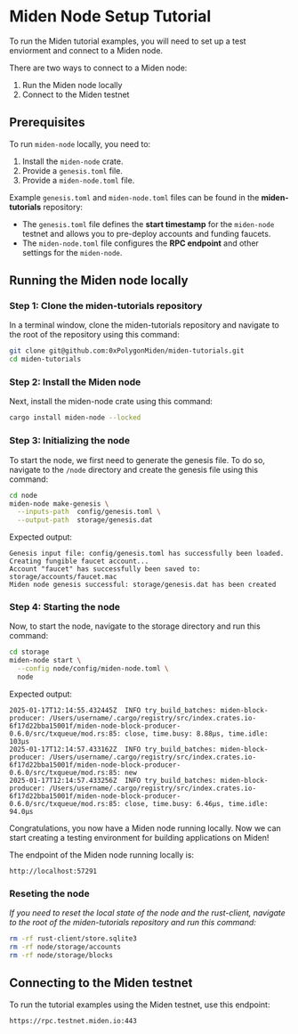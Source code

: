 # Miden Node Setup Tutorial

To run the Miden tutorial examples, you will need to set up a test enviorment and connect to a Miden node.

There are two ways to connect to a Miden node:

1. Run the Miden node locally
2. Connect to the Miden testnet

## Prerequisites

To run `miden-node` locally, you need to:  

1. Install the `miden-node` crate.  
2. Provide a `genesis.toml` file.  
3. Provide a `miden-node.toml` file.  

Example `genesis.toml` and `miden-node.toml` files can be found in the **miden-tutorials** repository:

- The `genesis.toml` file defines the **start timestamp** for the `miden-node` testnet and allows you to pre-deploy accounts and funding faucets.  
- The `miden-node.toml` file configures the **RPC endpoint** and other settings for the `miden-node`.

## Running the Miden node locally

### Step 1: Clone the miden-tutorials repository

In a terminal window, clone the miden-tutorials repository and navigate to the root of the repository using this command:

```bash
git clone git@github.com:0xPolygonMiden/miden-tutorials.git
cd miden-tutorials
```

### Step 2: Install the Miden node

Next, install the miden-node crate using this command:

```bash
cargo install miden-node --locked
```

### Step 3: Initializing the node

To start the node, we first need to generate the genesis file. To do so, navigate to the `/node` directory and create the genesis file using this command:

```bash
cd node
miden-node make-genesis \
  --inputs-path  config/genesis.toml \
  --output-path  storage/genesis.dat
```

Expected output:

```
Genesis input file: config/genesis.toml has successfully been loaded.
Creating fungible faucet account...
Account "faucet" has successfully been saved to: storage/accounts/faucet.mac
Miden node genesis successful: storage/genesis.dat has been created
```

### Step 4: Starting the node

Now, to start the node, navigate to the storage directory and run this command:

```bash
cd storage
miden-node start \
  --config node/config/miden-node.toml \
  node
```

Expected output:

```
2025-01-17T12:14:55.432445Z  INFO try_build_batches: miden-block-producer: /Users/username/.cargo/registry/src/index.crates.io-6f17d22bba15001f/miden-node-block-producer-0.6.0/src/txqueue/mod.rs:85: close, time.busy: 8.88µs, time.idle: 103µs
2025-01-17T12:14:57.433162Z  INFO try_build_batches: miden-block-producer: /Users/username/.cargo/registry/src/index.crates.io-6f17d22bba15001f/miden-node-block-producer-0.6.0/src/txqueue/mod.rs:85: new
2025-01-17T12:14:57.433256Z  INFO try_build_batches: miden-block-producer: /Users/username/.cargo/registry/src/index.crates.io-6f17d22bba15001f/miden-node-block-producer-0.6.0/src/txqueue/mod.rs:85: close, time.busy: 6.46µs, time.idle: 94.0µs
```

Congratulations, you now have a Miden node running locally. Now we can start creating a testing environment for building applications on Miden!

The endpoint of the Miden node running locally is:

```
http://localhost:57291
```

### Reseting the node

*If you need to reset the local state of the node and the rust-client, navigate to the root of the miden-tutorials repository and run this command:*

```bash 
rm -rf rust-client/store.sqlite3 
rm -rf node/storage/accounts
rm -rf node/storage/blocks
```

## Connecting to the Miden testnet

To run the tutorial examples using the Miden testnet, use this endpoint:

```bash
https://rpc.testnet.miden.io:443
```
